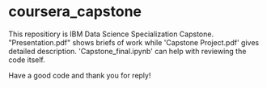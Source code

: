 # coursera_capstone
This repositiory is IBM Data Science Specialization Capstone. 
"Presentation.pdf" shows briefs of work while 'Capstone Project.pdf' gives detailed description. 
'Capstone_final.ipynb' can help with reviewing the code itself.

Have a good code and thank you for reply!
